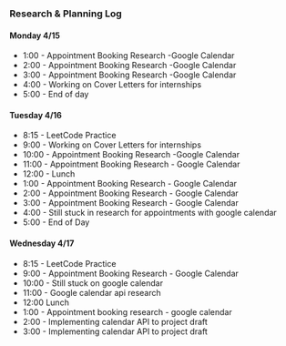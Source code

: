 ### Research & Planning Log

#### Monday 4/15
* 1:00 - Appointment Booking Research -Google Calendar
* 2:00 - Appointment Booking Research -Google Calendar
* 3:00 - Appointment Booking Research -Google Calendar
* 4:00 - Working on Cover Letters for internships
* 5:00 - End of day

#### Tuesday 4/16
* 8:15 - LeetCode Practice
* 9:00 - Working on Cover Letters for internships
* 10:00 - Appointment Booking Research -Google Calendar
* 11:00 - Appointment Booking Research - Google Calendar
* 12:00 - Lunch
* 1:00 - Appointment Booking Research - Google Calendar
* 2:00 - Appointment Booking Research - Google Calendar
* 3:00 - Appointment Booking Research - Google Calendar
* 4:00 - Still stuck in research for appointments with google calendar
* 5:00 - End of Day

#### Wednesday 4/17
* 8:15 - LeetCode Practice
* 9:00 - Appointment Booking Research - Google Calendar
* 10:00 - Still stuck on google calendar
* 11:00 - Google calendar api research 
* 12:00 Lunch
* 1:00 - Appointment booking research - google calendar
* 2:00 - Implementing calendar API to project draft
* 3:00 - Implementing calendar API to project draft